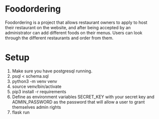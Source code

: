 # Foodordering

Foodordering is a project that allows restaurant owners to apply to host their restaurant on the website, and after being accepted by an administrator can add different foods on their menus.
Users can look through the different restaurants and order from them.

# Setup

1. Make sure you have postgresql running.
2. psql < schema.sql
3. python3 -m venv venv
4. source venv/bin/activate
5. pip3 install -r requirements
6. Define as environment variables SECRET_KEY with your secret key and ADMIN_PASSWORD as the password that will allow a user to grant themselves admin rights
7. flask run
